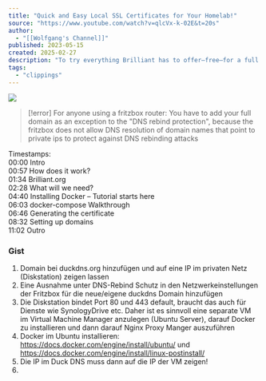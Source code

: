 ```yaml
---
title: "Quick and Easy Local SSL Certificates for Your Homelab!"
source: "https://www.youtube.com/watch?v=qlcVx-k-02E&t=20s"
author:
  - "[[Wolfgang's Channel]]"
published: 2023-05-15
created: 2025-02-27
description: "To try everything Brilliant has to offer—free—for a full 30 days, visit http://brilliant.org/Wolfgang/ The first 200 of you will get 20% off Brilliant’s annual premium subscriptionFollow me:Mastod"
tags:
  - "clippings"
---
```

![](https://www.youtube.com/watch?v=qlcVx-k-02E)  

> [!error]
> For anyone using a fritzbox router: You have to add your full domain as an exception to the "DNS rebind protection", because the fritzbox does not allow DNS resolution of domain names that point to private ips to protect against DNS rebinding attacks

Timestamps:  
00:00 Intro  
00:57 How does it work?  
01:34 Brilliant.org  
02:28 What will we need?  
04:40 Installing Docker – Tutorial starts here  
06:03 docker-compose Walkthrough  
06:46 Generating the certificate  
08:32 Setting up domains  
11:02 Outro

### Gist
1. Domain bei duckdns.org hinzufügen und auf eine IP im privaten Netz (Diskstation) zeigen lassen
2. Eine Ausnahme unter DNS-Rebind Schutz in den Netzwerkeinstellungen der Fritzbox für die neue/eigene duckdns Domain hinzufügen
3. Die Diskstation bindet Port 80 und 443 default, braucht das auch für Dienste wie SynologyDrive etc. Daher ist es sinnvoll eine separate VM im Virtual Machine Manager anzulegen (Ubuntu Server), darauf Docker zu installieren und dann darauf Nginx Proxy Manger auszuführen
4. Docker im Ubuntu installieren: https://docs.docker.com/engine/install/ubuntu/ und https://docs.docker.com/engine/install/linux-postinstall/
5. Die IP im Duck DNS muss dann auf die IP der VM zeigen!
6. 